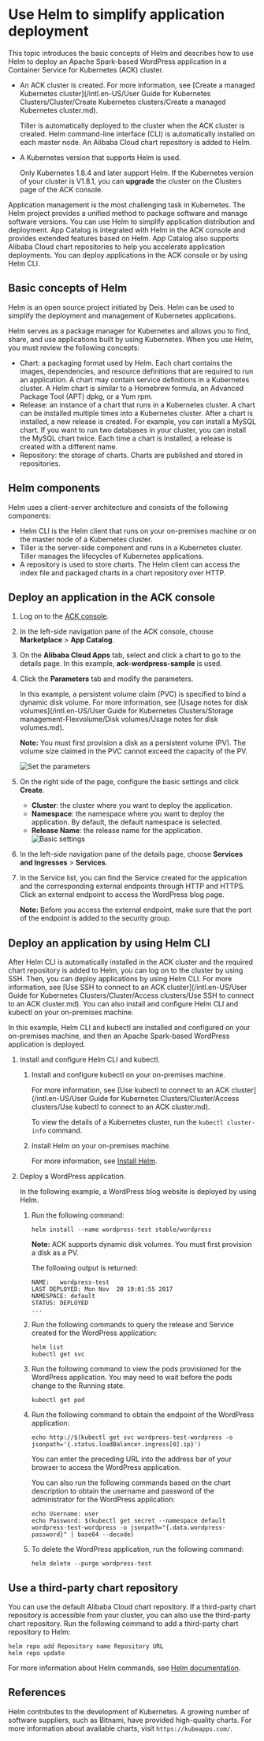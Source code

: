 # Use Helm to simplify application deployment

This topic introduces the basic concepts of Helm and describes how to use Helm to deploy an Apache Spark-based WordPress application in a Container Service for Kubernetes \(ACK\) cluster.

-   An ACK cluster is created. For more information, see [Create a managed Kubernetes cluster](/intl.en-US/User Guide for Kubernetes Clusters/Cluster/Create Kubernetes clusters/Create a managed Kubernetes cluster.md).

    Tiller is automatically deployed to the cluster when the ACK cluster is created. Helm command-line interface \(CLI\) is automatically installed on each master node. An Alibaba Cloud chart repository is added to Helm.

-   A Kubernetes version that supports Helm is used.

    Only Kubernetes 1.8.4 and later support Helm. If the Kubernetes version of your cluster is V1.8.1, you can **upgrade** the cluster on the Clusters page of the ACK console.


Application management is the most challenging task in Kubernetes. The Helm project provides a unified method to package software and manage software versions. You can use Helm to simplify application distribution and deployment. App Catalog is integrated with Helm in the ACK console and provides extended features based on Helm. App Catalog also supports Alibaba Cloud chart repositories to help you accelerate application deployments. You can deploy applications in the ACK console or by using Helm CLI.

## Basic concepts of Helm

Helm is an open source project initiated by Deis. Helm can be used to simplify the deployment and management of Kubernetes applications.

Helm serves as a package manager for Kubernetes and allows you to find, share, and use applications built by using Kubernetes. When you use Helm, you must review the following concepts:

-   Chart: a packaging format used by Helm. Each chart contains the images, dependencies, and resource definitions that are required to run an application. A chart may contain service definitions in a Kubernetes cluster. A Helm chart is similar to a Homebrew formula, an Advanced Package Tool \(APT\) dpkg, or a Yum rpm.
-   Release: an instance of a chart that runs in a Kubernetes cluster. A chart can be installed multiple times into a Kubernetes cluster. After a chart is installed, a new release is created. For example, you can install a MySQL chart. If you want to run two databases in your cluster, you can install the MySQL chart twice. Each time a chart is installed, a release is created with a different name.
-   Repository: the storage of charts. Charts are published and stored in repositories.

## Helm components

Helm uses a client-server architecture and consists of the following components:

-   Helm CLI is the Helm client that runs on your on-premises machine or on the master node of a Kubernetes cluster.
-   Tiller is the server-side component and runs in a Kubernetes cluster. Tiller manages the lifecycles of Kubernetes applications.
-   A repository is used to store charts. The Helm client can access the index file and packaged charts in a chart repository over HTTP.

## Deploy an application in the ACK console

1.  Log on to the [ACK console](https://cs.console.aliyun.com).

2.  In the left-side navigation pane of the ACK console, choose **Marketplace** \> **App Catalog**.

3.  On the **Alibaba Cloud Apps** tab, select and click a chart to go to the details page. In this example, **ack-wordpress-sample** is used.

4.  Click the **Parameters** tab and modify the parameters.

    In this example, a persistent volume claim \(PVC\) is specified to bind a dynamic disk volume. For more information, see [Usage notes for disk volumes](/intl.en-US/User Guide for Kubernetes Clusters/Storage management-Flexvolume/Disk volumes/Usage notes for disk volumes.md).

    **Note:** You must first provision a disk as a persistent volume \(PV\). The volume size claimed in the PVC cannot exceed the capacity of the PV.

    ![Set the parameters](https://static-aliyun-doc.oss-accelerate.aliyuncs.com/assets/img/en-US/5145359951/p10398.png)

5.  On the right side of the page, configure the basic settings and click **Create**.

    -   **Cluster**: the cluster where you want to deploy the application.
    -   **Namespace**: the namespace where you want to deploy the application. By default, the default namespace is selected.
    -   **Release Name**: the release name for the application.
    ![Basic settings](https://static-aliyun-doc.oss-accelerate.aliyuncs.com/assets/img/en-US/5145359951/p10397.png)

6.  In the left-side navigation pane of the details page, choose **Services and Ingresses** \> **Services**.

7.  In the Service list, you can find the Service created for the application and the corresponding external endpoints through HTTP and HTTPS. Click an external endpoint to access the WordPress blog page.

    **Note:** Before you access the external endpoint, make sure that the port of the endpoint is added to the security group.


## Deploy an application by using Helm CLI

After Helm CLI is automatically installed in the ACK cluster and the required chart repository is added to Helm, you can log on to the cluster by using SSH. Then, you can deploy applications by using Helm CLI. For more information, see [Use SSH to connect to an ACK cluster](/intl.en-US/User Guide for Kubernetes Clusters/Cluster/Access clusters/Use SSH to connect to an ACK cluster.md). You can also install and configure Helm CLI and kubectl on your on-premises machine.

In this example, Helm CLI and kubectl are installed and configured on your on-premises machine, and then an Apache Spark-based WordPress application is deployed.

1.  Install and configure Helm CLI and kubectl.

    1.  Install and configure kubectl on your on-premises machine.

        For more information, see [Use kubectl to connect to an ACK cluster](/intl.en-US/User Guide for Kubernetes Clusters/Cluster/Access clusters/Use kubectl to connect to an ACK cluster.md).

        To view the details of a Kubernetes cluster, run the `kubectl cluster-info` command.

    2.  Install Helm on your on-premises machine.

        For more information, see [Install Helm](https://github.com/helm/helm).

2.  Deploy a WordPress application.

    In the following example, a WordPress blog website is deployed by using Helm.

    1.  Run the following command:

        ```
        helm install --name wordpress-test stable/wordpress
        ```

        **Note:** ACK supports dynamic disk volumes. You must first provision a disk as a PV.

        The following output is returned:

        ```
        NAME:   wordpress-test
        LAST DEPLOYED: Mon Nov  20 19:01:55 2017
        NAMESPACE: default
        STATUS: DEPLOYED
        ...
        ```

    2.  Run the following commands to query the release and Service created for the WordPress application:

        ```
        helm list
        kubectl get svc
        ```

    3.  Run the following command to view the pods provisioned for the WordPress application. You may need to wait before the pods change to the Running state.

        ```
        kubectl get pod
        ```

    4.  Run the following command to obtain the endpoint of the WordPress application:

        ```
        echo http://$(kubectl get svc wordpress-test-wordpress -o jsonpath='{.status.loadBalancer.ingress[0].ip}')
        ```

        You can enter the preceding URL into the address bar of your browser to access the WordPress application.

        You can also run the following commands based on the chart description to obtain the username and password of the administrator for the WordPress application:

        ```
        echo Username: user
        echo Password: $(kubectl get secret --namespace default wordpress-test-wordpress -o jsonpath="{.data.wordpress-password}" | base64 --decode)
        ```

    5.  To delete the WordPress application, run the following command:

        ```
        helm delete --purge wordpress-test
        ```


## Use a third-party chart repository

You can use the default Alibaba Cloud chart repository. If a third-party chart repository is accessible from your cluster, you can also use the third-party chart repository. Run the following command to add a third-party chart repository to Helm:

```
helm repo add Repository name Repository URL
helm repo update
```

For more information about Helm commands, see [Helm documentation](https://docs.helm.sh/helm/#helm-repo-add).

## References

Helm contributes to the development of Kubernetes. A growing number of software suppliers, such as Bitnami, have provided high-quality charts. For more information about available charts, visit `https://kubeapps.com/`.

